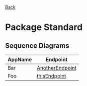 
[Back](../README.md)
# Package Standard

## Sequence Diagrams
| AppName | Endpoint |
| - | - | 
| Bar | [AnotherEndpoint](BarAnotherEndpoint.md) |
| Foo | [thisEndpoint](FoothisEndpoint.md) |
